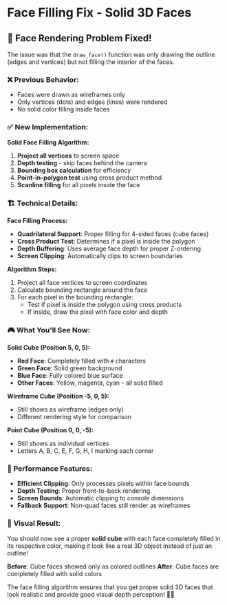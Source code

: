 # Face Filling Fix - Solid 3D Faces

## 🎨 **Face Rendering Problem Fixed!**

The issue was that the `draw_face()` function was only drawing the outline (edges and vertices) but not filling the interior of the faces.

### ❌ **Previous Behavior:**
- Faces were drawn as wireframes only
- Only vertices (dots) and edges (lines) were rendered
- No solid color filling inside faces

### ✅ **New Implementation:**

**Solid Face Filling Algorithm:**
1. **Project all vertices** to screen space
2. **Depth testing** - skip faces behind the camera
3. **Bounding box calculation** for efficiency
4. **Point-in-polygon test** using cross product method
5. **Scanline filling** for all pixels inside the face

### 🏗️ **Technical Details:**

**Face Filling Process:**
- **Quadrilateral Support**: Proper filling for 4-sided faces (cube faces)
- **Cross Product Test**: Determines if a pixel is inside the polygon
- **Depth Buffering**: Uses average face depth for proper Z-ordering
- **Screen Clipping**: Automatically clips to screen boundaries

**Algorithm Steps:**
1. Project all face vertices to screen coordinates
2. Calculate bounding rectangle around the face
3. For each pixel in the bounding rectangle:
   - Test if pixel is inside the polygon using cross products
   - If inside, draw the pixel with face color and depth

### 🎮 **What You'll See Now:**

**Solid Cube (Position 5, 0, 5):**
- **Red Face**: Completely filled with `#` characters
- **Green Face**: Solid green background  
- **Blue Face**: Fully colored blue surface
- **Other Faces**: Yellow, magenta, cyan - all solid filled

**Wireframe Cube (Position -5, 0, 5):**
- Still shows as wireframe (edges only)
- Different rendering style for comparison

**Point Cube (Position 0, 0, -5):**
- Still shows as individual vertices
- Letters A, B, C, E, F, G, H, I marking each corner

### 🚀 **Performance Features:**

- **Efficient Clipping**: Only processes pixels within face bounds
- **Depth Testing**: Proper front-to-back rendering
- **Screen Bounds**: Automatic clipping to console dimensions
- **Fallback Support**: Non-quad faces still render as wireframes

### 🎯 **Visual Result:**

You should now see a proper **solid cube** with each face completely filled in its respective color, making it look like a real 3D object instead of just an outline!

**Before**: Cube faces showed only as colored outlines
**After**: Cube faces are completely filled with solid colors

The face filling algorithm ensures that you get proper solid 3D faces that look realistic and provide good visual depth perception! 🎨✨